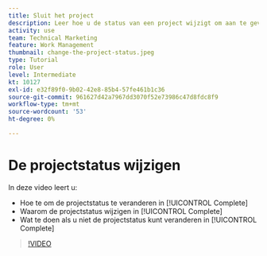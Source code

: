 ```yaml
---
title: Sluit het project
description: Leer hoe u de status van een project wijzigt om aan te geven dat het werk is voltooid.
activity: use
team: Technical Marketing
feature: Work Management
thumbnail: change-the-project-status.jpeg
type: Tutorial
role: User
level: Intermediate
kt: 10127
exl-id: e32f89f0-9b02-42e8-85b4-57fe461b1c36
source-git-commit: 961627d42a7967dd3070f52e73986c47d8fdc8f9
workflow-type: tm+mt
source-wordcount: '53'
ht-degree: 0%

---
```


# De projectstatus wijzigen

In deze video leert u:

* Hoe te om de projectstatus te veranderen in [!UICONTROL Complete]
* Waarom de projectstatus wijzigen in [!UICONTROL Complete]
* Wat te doen als u niet de projectstatus kunt veranderen in [!UICONTROL Complete]

>[!VIDEO](https://video.tv.adobe.com/v/3419336/?quality=12&learn=on)
